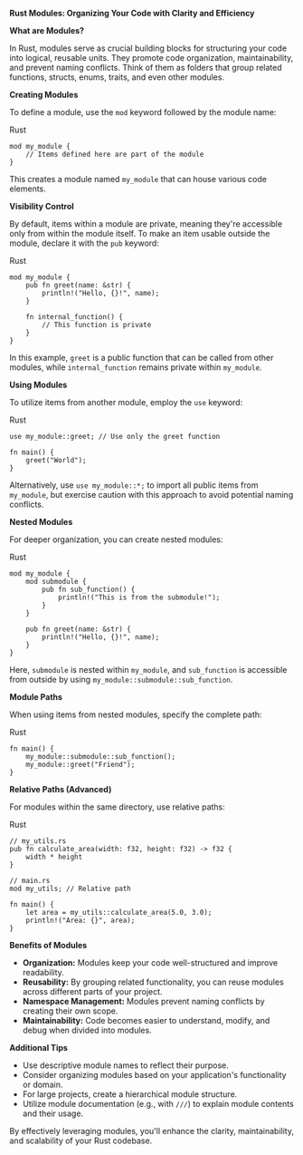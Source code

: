 **Rust Modules: Organizing Your Code with Clarity and Efficiency**

**What are Modules?**

In Rust, modules serve as crucial building blocks for structuring your code into logical, reusable units. They promote code organization, maintainability, and prevent naming conflicts. Think of them as folders that group related functions, structs, enums, traits, and even other modules.

**Creating Modules**

To define a module, use the `mod` keyword followed by the module name:

Rust

```
mod my_module {
    // Items defined here are part of the module
}

```



This creates a module named `my_module` that can house various code elements.

**Visibility Control**

By default, items within a module are private, meaning they're accessible only from within the module itself. To make an item usable outside the module, declare it with the `pub` keyword:

Rust

```
mod my_module {
    pub fn greet(name: &str) {
        println!("Hello, {}!", name);
    }

    fn internal_function() {
        // This function is private
    }
}

```



In this example, `greet` is a public function that can be called from other modules, while `internal_function` remains private within `my_module`.

**Using Modules**

To utilize items from another module, employ the `use` keyword:

Rust

```
use my_module::greet; // Use only the greet function

fn main() {
    greet("World");
}

```



Alternatively, use `use my_module::*;` to import all public items from `my_module`, but exercise caution with this approach to avoid potential naming conflicts.

**Nested Modules**

For deeper organization, you can create nested modules:

Rust

```
mod my_module {
    mod submodule {
        pub fn sub_function() {
            println!("This is from the submodule!");
        }
    }

    pub fn greet(name: &str) {
        println!("Hello, {}!", name);
    }
}

```



Here, `submodule` is nested within `my_module`, and `sub_function` is accessible from outside by using `my_module::submodule::sub_function`.

**Module Paths**

When using items from nested modules, specify the complete path:

Rust

```
fn main() {
    my_module::submodule::sub_function();
    my_module::greet("Friend");
}

```



**Relative Paths (Advanced)**

For modules within the same directory, use relative paths:

Rust

```
// my_utils.rs
pub fn calculate_area(width: f32, height: f32) -> f32 {
    width * height
}

// main.rs
mod my_utils; // Relative path

fn main() {
    let area = my_utils::calculate_area(5.0, 3.0);
    println!("Area: {}", area);
}

```



**Benefits of Modules**

-   **Organization:** Modules keep your code well-structured and improve readability.
-   **Reusability:** By grouping related functionality, you can reuse modules across different parts of your project.
-   **Namespace Management:** Modules prevent naming conflicts by creating their own scope.
-   **Maintainability:** Code becomes easier to understand, modify, and debug when divided into modules.

**Additional Tips**

-   Use descriptive module names to reflect their purpose.
-   Consider organizing modules based on your application's functionality or domain.
-   For large projects, create a hierarchical module structure.
-   Utilize module documentation (e.g., with `///`) to explain module contents and their usage.

By effectively leveraging modules, you'll enhance the clarity, maintainability, and scalability of your Rust codebase.

